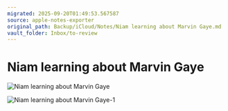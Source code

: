 ```yaml
---
migrated: 2025-09-20T01:49:53.567587
source: apple-notes-exporter
original_path: Backup/iCloud/Notes/Niam learning about Marvin Gaye.md
vault_folder: Inbox/to-review
---
```

# Niam learning about Marvin Gaye
![Niam learning about Marvin Gaye](images/Niam%20learning%20about%20Marvin%20Gaye.jpeg)

![Niam learning about Marvin Gaye-1](images/Niam%20learning%20about%20Marvin%20Gaye-1.jpeg)

